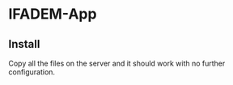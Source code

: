 # IFADEM-App

## Install

Copy all the files on the server and it should work with no further
configuration.
